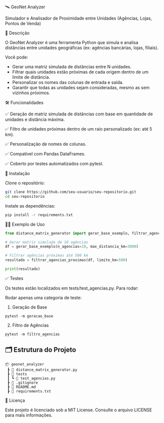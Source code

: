 🛰️ GeoNet Analyzer

Simulador e Analisador de Proximidade entre Unidades (Agências, Lojas, Pontos de Venda)

📖 Descrição

O GeoNet Analyzer é uma ferramenta Python que simula e analisa distâncias entre unidades geográficas (ex: agências bancárias, lojas, filiais).

Você pode:
- Gerar uma matriz simulada de distâncias entre N unidades.
- Filtrar quais unidades estão próximas de cada origem dentro de um limite de distância.
- Personalizar os nomes das colunas de entrada e saída.
- Garantir que todas as unidades sejam consideradas, mesmo as sem vizinhos próximos.

🛠️ Funcionalidades

✅ Geração de matriz simulada de distâncias com base em quantidade de unidades e distância máxima.

✅ Filtro de unidades próximas dentro de um raio personalizado (ex: até 5 km).

✅ Personalização de nomes de colunas.

✅ Compatível com Pandas DataFrames.

✅ Coberto por testes automatizados com pytest.

🚀 Instalação

Clone o repositório:

```bash
git clone https://github.com/seu-usuario/seu-repositorio.git
cd seu-repositorio
```

Instale as dependências:

```bash
pip install -r requirements.txt
```

🧑‍💻 Exemplo de Uso

```python
from distance_matrix_generator import gerar_base_exemplo, filtrar_agencias_proximas

# Gerar matriz simulada de 10 agências
df = gerar_base_exemplo(n_agencias=10, max_distancia_km=3000)

# Filtrar agências próximas até 500 km
resultado = filtrar_agencias_proximas(df, limite_km=500)

print(resultado)
```

✅ Testes

Os testes estão localizados em tests/test_agencias.py. Para rodar:

Rodar apenas uma categoria de teste: 

1. Geração de Base

```
pytest -m geracao_base
```

2. Filtro de Agências

```
pytest -m filtro_agencias
```

## 🗂️ Estrutura do Projeto

```text
📦 geonet_analyzer
 ┣ 📜 distance_matrix_generator.py
 ┣ 📂 tests
 ┃ ┗ 📜 test_agencias.py
 ┣ 📜 .gitignore
 ┣ 📜 README.md
 ┣ 📜 requirements.txt
```

📝 Licença

Este projeto é licenciado sob a MIT License. Consulte o arquivo LICENSE para mais informações.